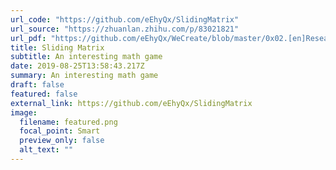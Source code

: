 ```yaml
---
url_code: "https://github.com/eEhyQx/SlidingMatrix"
url_source: "https://zhuanlan.zhihu.com/p/83021821"
url_pdf: "https://github.com/eEhyQx/WeCreate/blob/master/0x02.[en]Research%20into%202D%20Magic%20Cube.pdf"
title: Sliding Matrix
subtitle: An interesting math game
date: 2019-08-25T13:58:43.217Z
summary: An interesting math game
draft: false
featured: false
external_link: https://github.com/eEhyQx/SlidingMatrix
image:
  filename: featured.png
  focal_point: Smart
  preview_only: false
  alt_text: ""
---
```

